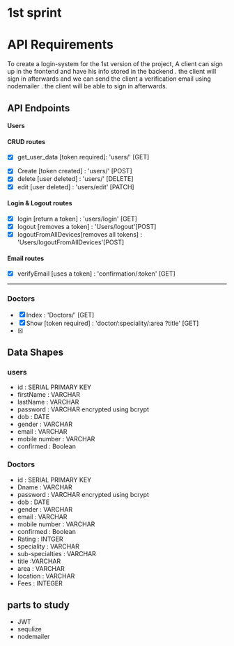 # 1st sprint
# API Requirements
To create a login-system for the 1st version of the project, A client can sign up in the frontend and have his info stored in the backend . the client will sign in afterwards and we can send  the client a verification email using nodemailer . the client will be able to sign in afterwards.

## API Endpoints

#### Users
#### CRUD routes
- [x] get_user_data  [token required]: 'users/' [GET]
<!-- - Show [token required] : 'Users/:id' [GET] -->
- [x] Create [token created] : 'users/' [POST] 
- [x] delete [user deleted] : 'users/' [DELETE] 
- [x] edit [user deleted] : 'users/edit' [PATCH] 
#### Login & Logout routes
- [x] login  [return a token] : 'users/login'  [GET]
- [x] logout [removes a token] : 'Users/logout'[POST] 
- [x] logoutFromAllDevices[removes all tokens] : 'Users/logoutFromAllDevices'[POST]
#### Email routes
- [x] verifyEmail [uses a token] : 'confirmation/:token'  [GET]

- - - -
### Doctors
- [x] Index : 'Doctors/' [GET]
- [x] Show [token required] : 'doctor/:speciality/:area ?title' [GET]
- [x] 
## Data Shapes
### users
- id :  SERIAL PRIMARY KEY 
- firstName : VARCHAR
- lastName : VARCHAR
- password : VARCHAR encrypted using bcrypt
- dob : DATE
- gender : VARCHAR 
- email : VARCHAR 
- mobile number : VARCHAR
- confirmed : Boolean

### Doctors
- id :  SERIAL PRIMARY KEY
- Dname : VARCHAR
- password : VARCHAR encrypted using bcrypt
- dob : DATE
- gender : VARCHAR 
- email : VARCHAR 
- mobile number : VARCHAR
- confirmed : Boolean
- Rating : INTGER
- speciality : VARCHAR
- sub-specialties : VARCHAR
- title :VARCHAR
- area : VARCHAR
- location : VARCHAR
- Fees : INTEGER


       
 
## parts to study
- JWT 
- sequlize
- nodemailer